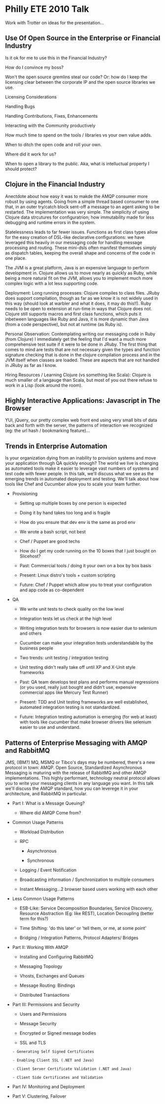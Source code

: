 # Philly ETE 2010 Talk

Work with Trotter on ideas for the presentation...



## Use Of Open Source in the Enterprise or Financial Industry

Is it ok for me to use this in the Financial Industry?

How do I convince my boss?

Won't the open source gremlins steal our code?  Or: how do I keep the licensing clear between the corporate IP and the open source libraries we use.

Licensing Considerations

Handling Bugs

Handling Contributions, Fixes, Enhancements

Interacting with the Community productively

How much time to spend on the tools / libraries vs your own value adds.

When to ditch the open code and roll your own.

Where did it work for us?

When to open a library to the public. Aka, what is intelluctual property I should protect?



## Clojure in the Financial Industry

Anectdote about how easy it was to makde the AMQP consumer more robust by using agents.  Going from a simple thread based consumer to one that, in an outer try/catch block sent-off a message to an agent asking to be restarted.  The implementation was very simple.  The simplicity of using Clojure data strcutures for configuratrion; how immutability made for less debugging and runtime errors in the system.

Statelessness leads to far fewer issues.  Functions as first class types allow for the easy creation of DSL-like declarative configurations: we have leveraged this heavily in our messaging code for handling message processing and routing.  These mini-dsls often manifest themselves simply as dispatch tables, keeping the overall shape and concerns of the code in one place.

The JVM is a great platform, Java is an expensive language to perform development in.  Clojure allows us to move nearly as quickly as Ruby, while being a more natural fit on the JVM, allows you to implement much more complex logic with a lot less supporting code.

Deployment: Long running processes: Clojure compiles to class files.  JRuby does support compilation, though as far as we know it is not widely used in this way (should look at warbler and what it does, it may do this!!).  Ruby needs to be open to extension at run-time in ways that Clojure does not.  Clojure still supports macros and first class functions, which puts it inbetween languages like Ruby and Java, it is more dynamic than Java (from a code perspective), but not at runtime (as Ruby is).

Personal Observation: Contemplating writing our messaging code in Ruby (from Clojure) I immediately get the feeling that I'd want a much more comprehensive test suite if it were to be done in JRuby.  The first thing that comes to mind are tests that are not necessary given the types and function signature checking that is done in the clojure compilation process and in the JVM itself when classes are loaded.  These are aspects that are not handled in JRuby as far as I know.

Hiring Resources / Learning Clojure (vs something like Scala):  Clojure is much smaller of a langauge than Scala, but most of you out there refuse to work in a Lisp (look around the room).


## Highly Interactive Applications: Javascript in The Browser

YUI, jQuery, our pretty complex web front end using very small bits of data back and forth with the server, the patterns of interaction we recognized (eg: the url hash / bookmarking feature)...



## Trends in Enterprise Automation

Is your organization dying from an inability to provision systems and move your application through QA quickly enough? The world we live is changing as automated tools make it easier to leverage vast numbers of systems and test code with fewer people. In this talk, we'll discuss what we see as the emerging trends in automated deployment and testing. We'll talk about how tools like Chef and Cucumber allow you to scale your team further.


- Provisioning

  - Setting up multiple boxes by one person is expected

  - Doing it by hand takes too long and is fragile

  - How do you ensure that dev env is the same as prod env

  - We wrote a bash script, not best

  - Chef / Puppet are good techs

  - How do I get my code running on the 10 boxes that I just bought on Slicehost?

  - Past: Commercial tools / doing it your own on a box by box basis

  - Present: Linux distro's tools + custom scripting

  - Future: Chef / Puppet which allow you to treat your configuration and app code as co-dependent

- QA

  - We write unit tests to check quality on the low level

  - Integration tests let us check at the high level

  - Writing integration tests for browsers is now easier due to selenium and others

  - Cucumber can make your integration tests understandable by the business people

  - Two trends: unit testing / integration testing

  - Unit testing didn't really take off until XP and X-Unit style frameworks

  - Past: QA team develops test plans and performs manual regressions (or you used, really just bought and didn't use, expensive commercial apps like Mercury Test Runner)

  - Present: TDD and Unit testing frameworks are well established, automated integration testing is not standardized. 

  - Future: Integration testing automation is emerging (for web at least) with tools like cucumber that make browser drivers like selenium easier to use and understand.






## Patterns of Enterprise Messaging with AMQP and RabbitMQ

JMS, (IBM?) MQ, MSMQ or Tibco's days may be numbered, there's a new protocol in town: AMQP.  Open Source, Standardized Asynchronous Messaging is maturing with the release of RabbitMQ and other AMQP implementations.  This highly performant, technology neutral protocol allows you to write your messaging clients in any language you want.  In this talk we'll discuss the AMQP standard, how you can leverege it in your architecture, and RabbitMQ in particular.


- Part I: What is a Message Queuing?

  - Where did AMQP Come from?

- Common Usage Patterns

    - Workload Distribution

    - RPC

      - Asynchronous

      - Synchronous

    - Logging / Event Notification

    - Broadcasting information / Synchronization to multiple consumers

    - Instant Messaging...2 browser based users working with each other

- Less Common Usage Patterns

    - ESB-Like: Service Decomposition Boundaries, Service Discovery, Resource Abstraction (Eg: like REST), Location Decoupling (better term for this?)

    - Time Shifting: 'do this later' or 'tell them, or me, at some point'

    - Bridging / Integration Patterns, Protocol Adapters/ Bridges

- Part II: Working With AMQP

  -  Installing and Configuring RabbitMQ

  -  Messaging Topology

    -  Vhosts, Exchanges and Queues

    -  Message Routing: Bindings

  -  Distributed Transactions

- Part III: Permissions and Security

  -  Users and Permissions

  -  Message Security

    -  Encrypted or Signed message bodies

    -  SSL and TLS

      - Generating Self Signed Certificates

      - Enabling Client SSL (.NET and Java)

      - Client Server Certificate Validation (.NET and Java)

      - Client Side Certificates and Validation

- Part IV: Monitoring and Deployment

- Part V: Clustering, Failover


